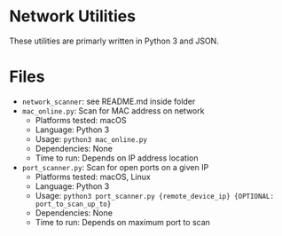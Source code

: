 # Network Utilities
These utilities are primarly written in Python 3 and JSON.

# Files
* `network_scanner`: see README.md inside folder
* `mac_online.py`: Scan for MAC address on network
  * Platforms tested: macOS
  * Language: Python 3
  * Usage: `python3 mac_online.py`
  * Dependencies: None
  * Time to run: Depends on IP address location
* `port_scanner.py`: Scan for open ports on a given IP
  * Platforms tested: macOS, Linux
  * Language: Python 3
  * Usage: `python3 port_scanner.py {remote_device_ip} {OPTIONAL: port_to_scan_up_to}`
  * Dependencies: None
  * Time to run: Depends on maximum port to scan
